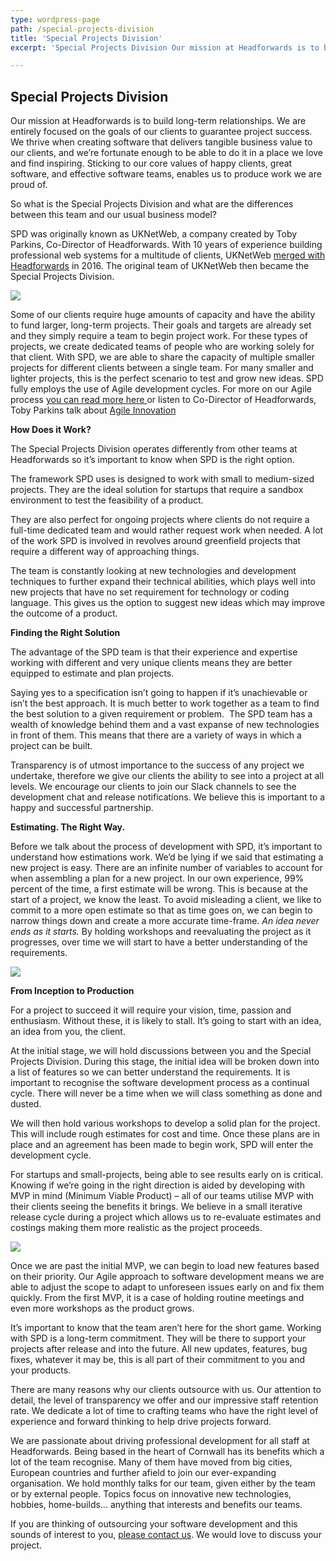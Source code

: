 ```yaml
---
type: wordpress-page
path: /special-projects-division
title: 'Special Projects Division'
excerpt: 'Special Projects Division Our mission at Headforwards is to build long-term relationships. We are entirely focused on the goals of our clients to guarantee project success. We thrive when creating software that delivers tangible business value to our clients, and we’re fortunate enough to be able to do it in a place we love and …'

---
```

**Special Projects Division**
-----------------------------

Our mission at Headforwards is to build long-term relationships. We are entirely focused on the goals of our clients to guarantee project success. We thrive when creating software that delivers tangible business value to our clients, and we’re fortunate enough to be able to do it in a place we love and find inspiring. Sticking to our core values of happy clients, great software, and effective software teams, enables us to produce work we are proud of.

So what is the Special Projects Division and what are the differences between this team and our usual business model?

SPD was originally known as UKNetWeb, a company created by Toby Parkins, Co-Director of Headforwards. With 10 years of experience building professional web systems for a multitude of clients, UKNetWeb [merged with Headforwards](https://www.headforwards.com/2016/07/headforwards-merger/) in 2016. The original team of UKNetWeb then became the Special Projects Division.  
  
![](//headforwards.com/wp-content/uploads/2017/09/headforwards-special-projects-division-team-standup.jpg)

Some of our clients require huge amounts of capacity and have the ability to fund larger, long-term projects. Their goals and targets are already set and they simply require a team to begin project work. For these types of projects, we create dedicated teams of people who are working solely for that client. With SPD, we are able to share the capacity of multiple smaller projects for different clients between a single team. For many smaller and lighter projects, this is the perfect scenario to test and grow new ideas. SPD fully employs the use of Agile development cycles. For more on our Agile process [you can read more here ](https://www.headforwards.com/agile-excellence/)or listen to Co-Director of Headforwards, Toby Parkins talk about [Agile Innovation](https://www.youtube.com/watch?v=mjuQPfRG6r0)

**How Does it Work?**

The Special Projects Division operates differently from other teams at Headforwards so it’s important to know when SPD is the right option.

The framework SPD uses is designed to work with small to medium-sized projects. They are the ideal solution for startups that require a sandbox environment to test the feasibility of a product.

They are also perfect for ongoing projects where clients do not require a full-time dedicated team and would rather request work when needed. A lot of the work SPD is involved in revolves around greenfield projects that require a different way of approaching things.

The team is constantly looking at new technologies and development techniques to further expand their technical abilities, which plays well into new projects that have no set requirement for technology or coding language. This gives us the option to suggest new ideas which may improve the outcome of a product.

**Finding the Right Solution**

The advantage of the SPD team is that their experience and expertise working with different and very unique clients means they are better equipped to estimate and plan projects.

Saying yes to a specification isn’t going to happen if it’s unachievable or isn’t the best approach. It is much better to work together as a team to find the best solution to a given requirement or problem.  The SPD team has a wealth of knowledge behind them and a vast expanse of new technologies in front of them. This means that there are a variety of ways in which a project can be built.

Transparency is of utmost importance to the success of any project we undertake, therefore we give our clients the ability to see into a project at all levels. We encourage our clients to join our Slack channels to see the development chat and release notifications. We believe this is important to a happy and successful partnership.

**Estimating. The Right Way.**

Before we talk about the process of development with SPD, it’s important to understand how estimations work. We’d be lying if we said that estimating a new project is easy. There are an infinite number of variables to account for when assembling a plan for a new project. In our own experience, 99% percent of the time, a first estimate will be wrong. This is because at the start of a project, we know the least. To avoid misleading a client, we like to commit to a more open estimate so that as time goes on, we can begin to narrow things down and create a more accurate time-frame. _An idea never ends as it starts._ By holding workshops and reevaluating the project as it progresses, over time we will start to have a better understanding of the requirements.

![](//headforwards.com/wp-content/uploads/2017/09/headforwards-special-projects-division-cone-uncertainty.png)

**From Inception to Production**

For a project to succeed it will require your vision, time, passion and enthusiasm. Without these, it is likely to stall. It’s going to start with an idea, an idea from you, the client.

At the initial stage, we will hold discussions between you and the Special Projects Division. During this stage, the initial idea will be broken down into a list of features so we can better understand the requirements. It is important to recognise the software development process as a continual cycle. There will never be a time when we will class something as done and dusted.

We will then hold various workshops to develop a solid plan for the project. This will include rough estimates for cost and time. Once these plans are in place and an agreement has been made to begin work, SPD will enter the development cycle.

For startups and small-projects, being able to see results early on is critical. Knowing if we’re going in the right direction is aided by developing with MVP in mind (Minimum Viable Product) – all of our teams utilise MVP with their clients seeing the benefits it brings. We believe in a small iterative release cycle during a project which allows us to re-evaluate estimates and costings making them more realistic as the project proceeds.

![](//headforwards.com/wp-content/uploads/2017/09/continuous-delivery-01.png)

Once we are past the initial MVP, we can begin to load new features based on their priority. Our Agile approach to software development means we are able to adjust the scope to adapt to unforeseen issues early on and fix them quickly. From the first MVP, it is a case of holding routine meetings and even more workshops as the product grows.

It’s important to know that the team aren’t here for the short game. Working with SPD is a long-term commitment. They will be there to support your projects after release and into the future. All new updates, features, bug fixes, whatever it may be, this is all part of their commitment to you and your products.

There are many reasons why our clients outsource with us. Our attention to detail, the level of transparency we offer and our impressive staff retention rate. We dedicate a lot of time to crafting teams who have the right level of experience and forward thinking to help drive projects forward.

We are passionate about driving professional development for all staff at Headforwards. Being based in the heart of Cornwall has its benefits which a lot of the team recognise. Many of them have moved from big cities, European countries and further afield to join our ever-expanding organisation. We hold monthly talks for our team, given either by the team or by external people. Topics focus on innovative new technologies, hobbies, home-builds… anything that interests and benefits our teams.

If you are thinking of outsourcing your software development and this sounds of interest to you, [please contact us](https://www.headforwards.com/contactus/). We would love to discuss your project.
